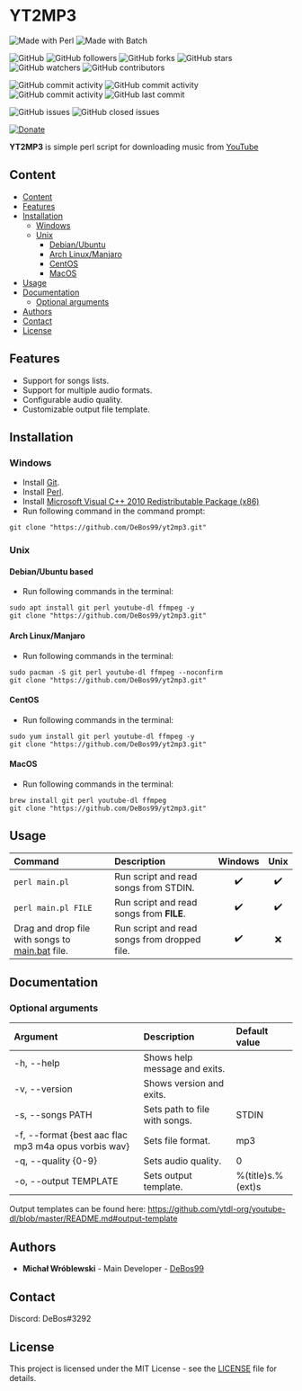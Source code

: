 # YT2MP3

![Made with Perl](https://img.shields.io/badge/made%20with-perl-0.svg?color=cc2020&labelColor=ff3030&style=for-the-badge)
![Made with Batch](https://img.shields.io/badge/made%20with-batch-0.svg?color=cc2020&labelColor=ff3030&style=for-the-badge)

![GitHub](https://img.shields.io/github/license/DeBos99/yt2mp3.svg?color=2020cc&labelColor=5050ff&style=for-the-badge)
![GitHub followers](https://img.shields.io/github/followers/DeBos99.svg?color=2020cc&labelColor=5050ff&style=for-the-badge)
![GitHub forks](https://img.shields.io/github/forks/DeBos99/yt2mp3.svg?color=2020cc&labelColor=5050ff&style=for-the-badge)
![GitHub stars](https://img.shields.io/github/stars/DeBos99/yt2mp3.svg?color=2020cc&labelColor=5050ff&style=for-the-badge)
![GitHub watchers](https://img.shields.io/github/watchers/DeBos99/yt2mp3.svg?color=2020cc&labelColor=5050ff&style=for-the-badge)
![GitHub contributors](https://img.shields.io/github/contributors/DeBos99/yt2mp3.svg?color=2020cc&labelColor=5050ff&style=for-the-badge)

![GitHub commit activity](https://img.shields.io/github/commit-activity/w/DeBos99/yt2mp3.svg?color=ffaa00&labelColor=ffaa30&style=for-the-badge)
![GitHub commit activity](https://img.shields.io/github/commit-activity/m/DeBos99/yt2mp3.svg?color=ffaa00&labelColor=ffaa30&style=for-the-badge)
![GitHub commit activity](https://img.shields.io/github/commit-activity/y/DeBos99/yt2mp3.svg?color=ffaa00&labelColor=ffaa30&style=for-the-badge)
![GitHub last commit](https://img.shields.io/github/last-commit/DeBos99/yt2mp3.svg?color=ffaa00&labelColor=ffaa30&style=for-the-badge)

![GitHub issues](https://img.shields.io/github/issues-raw/DeBos99/yt2mp3.svg?color=cc2020&labelColor=ff3030&style=for-the-badge)
![GitHub closed issues](https://img.shields.io/github/issues-closed-raw/DeBos99/yt2mp3.svg?color=10aa10&labelColor=30ff30&style=for-the-badge)

[![Donate](https://www.paypalobjects.com/en_US/i/btn/btn_donateCC_LG.gif)](https://www.paypal.com/cgi-bin/webscr?cmd=_s-xclick&hosted_button_id=NH8JV53DSVDMY)

**YT2MP3** is simple perl script for downloading music from [YouTube](https://www.youtube.com/)

## Content

- [Content](#content)
- [Features](#features)
- [Installation](#installation)
  - [Windows](#windows)
  - [Unix](#unix)
    - [Debian/Ubuntu](#apt)
    - [Arch Linux/Manjaro](#pacman)
    - [CentOS](#yum)
    - [MacOS](#homebrew)
- [Usage](#usage)
- [Documentation](#documentation)
  - [Optional arguments](#optional-arguments)
- [Authors](#authors)
- [Contact](#contact)
- [License](#license)

## Features

* Support for songs lists.
* Support for multiple audio formats.
* Configurable audio quality.
* Customizable output file template.

## Installation

### Windows

* Install [Git](https://git-scm.com/download/win).
* Install [Perl](http://strawberryperl.com/).
* Install [Microsoft Visual C++ 2010 Redistributable Package (x86)](https://www.microsoft.com/en-US/download/confirmation.aspx?id=5555)
* Run following command in the command prompt:
```
git clone "https://github.com/DeBos99/yt2mp3.git"
```

### Unix

#### <a name="APT">Debian/Ubuntu based

* Run following commands in the terminal:
```
sudo apt install git perl youtube-dl ffmpeg -y
git clone "https://github.com/DeBos99/yt2mp3.git"
```

#### <a name="Pacman">Arch Linux/Manjaro

* Run following commands in the terminal:
```
sudo pacman -S git perl youtube-dl ffmpeg --noconfirm
git clone "https://github.com/DeBos99/yt2mp3.git"
```

#### <a name="YUM">CentOS

* Run following commands in the terminal:
```
sudo yum install git perl youtube-dl ffmpeg -y
git clone "https://github.com/DeBos99/yt2mp3.git"
```

#### <a name="Homebrew">MacOS

* Run following commands in the terminal:
```
brew install git perl youtube-dl ffmpeg
git clone "https://github.com/DeBos99/yt2mp3.git"
```

## Usage

| Command                                                     | Description                                  | Windows            | Unix               |
| :---------------------------------------------------------- | :------------------------------------------- | :----------------: | :----------------: |
| `perl main.pl`                                              | Run script and read songs from STDIN.        | :heavy_check_mark: | :heavy_check_mark: |
| `perl main.pl FILE`                                         | Run script and read songs from **FILE**.     | :heavy_check_mark: | :heavy_check_mark: |
| Drag and drop file with songs to [main.bat](main.bat) file. | Run script and read songs from dropped file. | :heavy_check_mark: | :x:                |

## Documentation

### Optional arguments

| Argument                                             | Description                   | Default value     |
| :--------------------------------------------------- | :---------------------------- | :---------------- |
| -h, --help                                           | Shows help message and exits. |                   |
| -v, --version                                        | Shows version and exits.      |                   |
| -s, --songs PATH                                     | Sets path to file with songs. | STDIN             |
| -f, --format {best aac flac mp3 m4a opus vorbis wav} | Sets file format.             | mp3               |
| -q, --quality {0-9}                                  | Sets audio quality.           | 0                 |
| -o, --output TEMPLATE                                | Sets output template.         | %(title)s.%(ext)s |

Output templates can be found here: https://github.com/ytdl-org/youtube-dl/blob/master/README.md#output-template

## Authors

* **Michał Wróblewski** - Main Developer - [DeBos99](https://github.com/DeBos99)

## Contact

Discord: DeBos#3292

## License

This project is licensed under the MIT License - see the [LICENSE](LICENSE) file for details.
